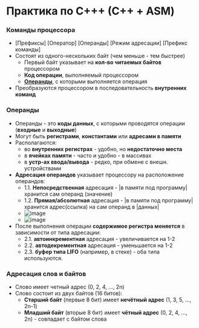 # Практика по С+++ (С++ + ASM)
 
### Команды процессора <a name="commands"></a>
- [Префиксы] [Оператор] [Операнды] [Режим адресации] [Префикс команды]
- Состоят из одного-нескольких байт (чем меньше - тем быстрее)
  - Первый байт указывает на **кол-во читаемых байтов** процессором
  - **Код операции**, выполняемый процессором
  - [**Операнды**](#operands), с которыми выполняется операция
- Преобразуются процессором в последовательность **внутренних команд**
    
### Операнды <a name="operands"></a>
- Операнды - это **коды данных**, с которыми проводятся операции (**входные** и **выходные**)
- Могут быть **регистрами**, **константами** или **адресами в памяти**
- Располагаются:
  - во **внутренних регистрах** - удобно, но **недостаточно места**
  - в **ячейках памяти** - часто и удобно - в массивах
  - в **устр-ах ввода/вывода** - редко, при обмене с внешн. устройствами
- **Адресация операндов** указывает процессору на расположение операндов:
  - 1.1. **Непосредственная** адресация - |в памяти под программу| хранится сам операнд (значение)
  - 1.2. **Прямая/абсолютная** адресация - |в памяти под программу| хранится адрес(ссылка) на сам операнд в |данных| 
  - ![image](https://github.com/issamansur/practiceCPP-ASM/assets/77580844/17f2b4ab-d8c0-40d2-b92c-4dbb88f6ed00)
  - ![image](https://github.com/issamansur/practiceCPP-ASM/assets/77580844/0c5e796c-8eda-4c98-ad35-304b677cd290)
- После выполнения операции **содержимое регистра меняется** в зависимости от типа адресации:
  - 2.1. **автоинкрементная** адресация - увеличивается на 1-2
  - 2.2. **автодекрементная** адресация - уменьшается на 1-2
  - 2.3. **буфер типа LIFO** (например, в стеке) - оба типа используются.

### Адресация слов и байтов
- Слово имеет четный адрес (0, 2, 4, ..., 2n)
- Слово состоит из двух байтов (16 битов):
  - **Старший байт** (первые 8 бит) имеет **нечётный адрес** (1, 3, 5, ..., 2n-1)
  - **Младший байт** (вторые 8 бит) имеет **чётный адрес** (0, 2, 4, ..., 2n) - совпадает с байтом слова

